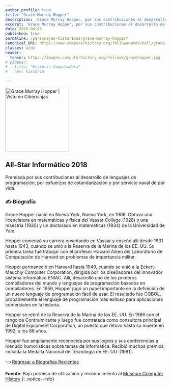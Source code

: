 ```yaml
---
author_profile: true
title: "Grace Murray Hopper"
description: 'Grace Murray Hopper, por sus contribuciones al desarrollo de lenguajes de programación, por esfuerzos de estandarización y por servicio naval de por vida.'
excerpt: 'Grace Murray Hopper, por sus contribuciones al desarrollo de lenguajes de programación, por esfuerzos de estandarización y por servicio naval de por vida.'
date: 2019-04-05
published: true
permalink: /personajes-historicos/grace-murray-hopper/
canonical_URL: https://www.computerhistory.org/fellowawards/hall/grace-murray-hopper/
classes: wide
header:
  teaser: https://images.computerhistory.org/fellows/gracehopper.jpg
# sidebar:
# - title: "Historia Computadora"
#   nav: historia

---
```


<img src="https://images.computerhistory.org/fellows/gracehopper.jpg" width="200px" high="250px" alt="Grace Murray Hopper | Visto en Ciberninjas" title="Grace Murray Hopper | Visto en Ciberninjas" />

## All-Star Informático 2018

Premiada por sus contribuciones al desarrollo de lenguajes de programación, por esfuerzos de estandarización y por servicio naval de por vida.

### ✍ Biografía

Grace Hopper nació en Nueva York, Nueva York, en 1906. Obtuvo una licenciatura en matemáticas y física del Vassar College (1928) y una maestría (1930) y un doctorado en matemáticas (1934) de la Universidad de Yale.

Hopper comenzó su carrera enseñando en Vassar y enseñó allí desde 1931 hasta 1943, cuando se unió a la Reserva de la Marina de los EE. UU. Su primera tarea fue trabajar con el profesor Howard Aiken del Laboratorio de Computación de Harvard en problemas de importancia militar.

Hopper permaneció en Harvard hasta 1949, cuando se unió a la Eckert-Mauchly Computer Corporation, dirigida por los diseñadores del innovador sistema informático ENIAC. Allí, desarrolló uno de los primeros compiladores del mundo y lenguajes de programación basados ​​en compiladores. En 1959, Hopper jugó un papel importante en la definición de un nuevo lenguaje de programación fácil de usar. El resultado fue COBOL, probablemente el lenguaje de programación más exitoso para aplicaciones comerciales en la historia.

Hopper se retiró de la Reserva de la Marina de los EE. UU. En 1986 con el rango de Contralmirante y luego fue contratada como consultora principal de Digital Equipment Corporation, un puesto que retuvo hasta su muerte en 1992, a los 86 años.

Hopper fue ampliamente reconocida por sus logros y sus conferencias a menudo humorísticas sobre temas de informática. Recibió muchos premios, incluida la Medalla Nacional de Tecnología de EE. UU. (1991).

👈 [Regresar a Biografías Recientes](/personajes-historicos/#-biografías-agregadas-más-recientes-)

**Fuente**: Bajo permiso de utilización y reconocimiento al [Museum Computer History](https://www.computerhistory.org/ "Página web el Museo de la Historia de las Computadoras")
{: .notice--info}